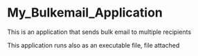 # My_Bulkemail_Application
This is an application that sends bulk email to multiple recipients

This application runs also as an executable file, file attached
